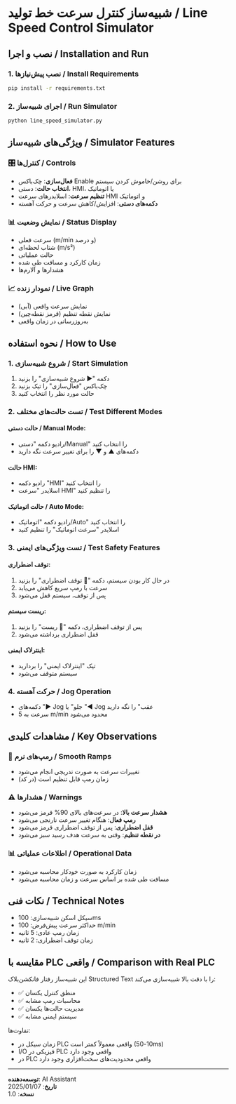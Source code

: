# شبیه‌ساز کنترل سرعت خط تولید / Line Speed Control Simulator

## نصب و اجرا / Installation and Run

### 1. نصب پیش‌نیازها / Install Requirements
```bash
pip install -r requirements.txt
```

### 2. اجرای شبیه‌ساز / Run Simulator
```bash
python line_speed_simulator.py
```

## ویژگی‌های شبیه‌ساز / Simulator Features

### 🎛️ کنترل‌ها / Controls
- **فعال‌سازی**: چک‌باکس Enable برای روشن/خاموش کردن سیستم
- **انتخاب حالت**: دستی، HMI، یا اتوماتیک
- **تنظیم سرعت**: اسلایدرهای سرعت HMI و اتوماتیک
- **دکمه‌های دستی**: افزایش/کاهش سرعت و حرکت آهسته

### 📊 نمایش وضعیت / Status Display
- سرعت فعلی (m/min و درصد)
- شتاب لحظه‌ای (m/s²)
- حالت عملیاتی
- زمان کارکرد و مسافت طی شده
- هشدارها و آلارم‌ها

### 📈 نمودار زنده / Live Graph
- نمایش سرعت واقعی (آبی)
- نمایش نقطه تنظیم (قرمز نقطه‌چین)
- به‌روزرسانی در زمان واقعی

## نحوه استفاده / How to Use

### 1. شروع شبیه‌سازی / Start Simulation
1. دکمه "▶️ شروع شبیه‌سازی" را بزنید
2. چک‌باکس "فعال‌سازی" را تیک بزنید
3. حالت مورد نظر را انتخاب کنید

### 2. تست حالت‌های مختلف / Test Different Modes

#### حالت دستی / Manual Mode:
- رادیو دکمه "دستی/Manual" را انتخاب کنید
- دکمه‌های ▲ و ▼ را برای تغییر سرعت نگه دارید

#### حالت HMI:
- رادیو دکمه "HMI" را انتخاب کنید
- اسلایدر "سرعت HMI" را تنظیم کنید

#### حالت اتوماتیک / Auto Mode:
- رادیو دکمه "اتوماتیک/Auto" را انتخاب کنید
- اسلایدر "سرعت اتوماتیک" را تنظیم کنید

### 3. تست ویژگی‌های ایمنی / Test Safety Features

#### توقف اضطراری:
1. در حال کار بودن سیستم، دکمه "🛑 توقف اضطراری" را بزنید
2. سرعت با رمپ سریع کاهش می‌یابد
3. پس از توقف، سیستم قفل می‌شود

#### ریست سیستم:
1. پس از توقف اضطراری، دکمه "🔄 ریست" را بزنید
2. قفل اضطراری برداشته می‌شود

#### اینترلاک ایمنی:
- تیک "اینترلاک ایمنی" را بردارید
- سیستم متوقف می‌شود

### 4. حرکت آهسته / Jog Operation
- دکمه‌های "► Jog جلو" یا "◄ Jog عقب" را نگه دارید
- سرعت به 5 m/min محدود می‌شود

## مشاهدات کلیدی / Key Observations

### 🔄 رمپ‌های نرم / Smooth Ramps
- تغییرات سرعت به صورت تدریجی انجام می‌شود
- زمان رمپ قابل تنظیم است (در کد)

### ⚠️ هشدارها / Warnings
- **هشدار سرعت بالا**: در سرعت‌های بالای 90% قرمز می‌شود
- **رمپ فعال**: هنگام تغییر سرعت نارنجی می‌شود
- **قفل اضطراری**: پس از توقف اضطراری قرمز می‌شود
- **در نقطه تنظیم**: وقتی به سرعت هدف رسید سبز می‌شود

### 📊 اطلاعات عملیاتی / Operational Data
- زمان کارکرد به صورت خودکار محاسبه می‌شود
- مسافت طی شده بر اساس سرعت و زمان محاسبه می‌شود

## نکات فنی / Technical Notes

- سیکل اسکن شبیه‌سازی: 100ms
- حداکثر سرعت پیش‌فرض: 100 m/min
- زمان رمپ عادی: 5 ثانیه
- زمان توقف اضطراری: 2 ثانیه

## مقایسه با PLC واقعی / Comparison with Real PLC

این شبیه‌ساز رفتار فانکشن‌بلاک Structured Text را با دقت بالا شبیه‌سازی می‌کند:
- ✅ منطق کنترل یکسان
- ✅ محاسبات رمپ مشابه
- ✅ مدیریت حالت‌ها یکسان
- ✅ سیستم ایمنی مشابه

تفاوت‌ها:
- زمان سیکل در PLC واقعی معمولاً کمتر است (10-50ms)
- I/O فیزیکی در PLC واقعی وجود دارد
- در PLC واقعی محدودیت‌های سخت‌افزاری وجود دارد

---

**توسعه‌دهنده**: AI Assistant  
**تاریخ**: 2025/01/07  
**نسخه**: 1.0